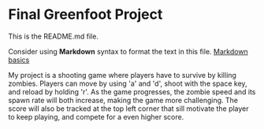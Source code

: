 # Final Greenfoot Project
This is the README.md file.

Consider using **Markdown** syntax to format the text in this file. [Markdown basics](https://www.markdownguide.org/getting-started/)

My project is a shooting game where players have to survive by killing zombies. Players can move by using 'a' and 'd', shoot with the space key, and reload by holding 'r'. As the game progresses, the zombie speed and its spawn rate will both increase, making the game more challenging. The score will also be tracked at the top left corner that sill motivate the player to keep playing, and compete for a even higher score. 


